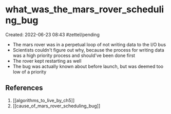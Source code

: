 # what_was_the_mars_rover_scheduling_bug
Created: 2022-06-23 08:43
#zettel/pending
- The mars rover was in a perpetual loop of not writing data to the I/O bus
- Scientists couldn't figure out why, because the process for writing data was a high priority process and should've been done first
- The rover kept restarting as well
- The bug was actually known about before launch, but was deemed too low of a priority

## References
1. [[algorithms_to_live_by_ch5]]
2. [[cause_of_mars_rover_scheduling_bug]]